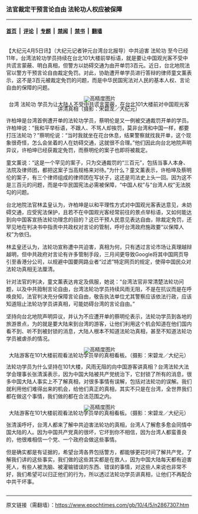 ### 法官裁定干预言论自由  法轮功人权应被保障

---

#### [首页](../../../..?n2867307) &nbsp;|&nbsp; [评论](../../../../../epoch-comment?n2867307) &nbsp;|&nbsp; [专题](../../../../../epoch-special?n2867307) &nbsp;|&nbsp; [禁闻](../../../../../epoch-news?n2867307) &nbsp;|&nbsp; [禁书](../../../../../books?n2867307) &nbsp;|&nbsp; [翻墙](https://github.com/gfw-breaker/nogfw/blob/master/README.md?n2867307)


<div class="column" id="artbody" itemprop="articleBody">
 <!-- article content begin -->
 <p>
  【大纪元4月5日讯】（大纪元记者钟元台湾台北报导）中共迫害
  <ok href="https://www.epochtimes.com/gb/tag/%E6%B3%95%E8%BD%AE%E5%8A%9F.html">
   法轮功
  </ok>
  至今已经11年，台湾法轮功学员持续在台北101大楼前举标语，就是要让中国观光客不受中共谎言蒙蔽、明白真相，但警方以妨碍交通为由开单罚3百元。近日，台北地院法官以警方干预言论自由裁定免罚。对此，协助遭开单学员进行答辩的律师童文薰表示，这不是3百元被裁定免罚的问题，而是中华民国宪法对人民的基本人权、言论自由的保障的问题。
 </p>
 <p>
  <!--image v 1.0-->
 </p>
 <div style="line-height: 90%; text-align: center;">
  <ok href=" https://i.epochtimes.com/assets/uploads/2010/05/1004050956392165.jpg" rel="noreferrer noopener" target="_blank">
   <img alt="" class="size-medium wp-image-7628444" src="https://i.epochtimes.com/assets/uploads/2010/05/1004050956392165.jpg" title=""/>
  </ok>
  <img alt="高精度图片" border="0" src="//www.epochtimes.com/images/highRes.jpg">
   <br/>
   <span class="bn12">
    台湾
    <ok href="https://www.epochtimes.com/gb/tag/%E6%B3%95%E8%BD%AE%E5%8A%9F.html">
     法轮功
    </ok>
    学员为让大陆人不受中共谎言蒙蔽，在台北101大楼前对中国观光客讲清真相（摄影：宋碧龙／大纪元）
   </span>
  </img>
 </div>
 <p>
  <!-- -->
 </p>
 <p>
  许柏坤是台湾首例遭开单的法轮功学员，蔡明伦是又一例被交通裁罚开单的学员。许柏坤说：“我和平举标语，不跟人、不骂人却挨罚，莫非台湾和中国一样，都要打压法轮功？”蔡明伦说：“当时我就坐在花台休息，结果警察就找我开单，这个现象很奇怪，怎么会坐着的人在妨碍交通，这就很不合理。”他们因此向台北地院声明异议，许柏坤已经获裁定免罚，而蔡明伦的案子也即将被裁定。
 </p>
 <p>
  童文薰说：“这是一个罕见的案子，只为交通裁罚的“三百元”，包括当事人本身、法院及律师团，都把这案子当高规格来对待。”为什么？童文薰表示，许柏坤及蔡明伦的案子，有三个律师组成的律师团在写状子，这还是司法史上头一回。因为这不是三百元的问题，而是中华民国宪法必需被保障，“中国人权”与“台湾人权”无法脱勾的问题。
 </p>
 <p>
  台北地院法官林孟皇认为，许柏坤是以和平理性方式对中国观光客表达意见，未妨碍交通，应受宪法保护，且若不在中国观光客经常前往的景点举标语，又如何能达到向中国客宣扬法轮功理念的目的？这已干预人民意见表达自由，除裁定免罚，还罕见地在判决书中指责中共政权对言论的管制，呼吁台湾政府施政要“以保障人权”为依归。
 </p>
 <p>
  林孟皇还认为，法轮功宣称遭中共迫害，真相为何，只有透过言论市场让真理越辩越明，但中共政府对言论有许多管制手段，三月间更导致Google将其中国网页导引至香港分公司，以规避中国要网路业者“过滤”特定网页的规定，使得中国民众对法轮功真相无法厘清。
 </p>
 <p>
  针对法官的判决，童文薰表达肯定及佩服，她说：“台湾法官非常清楚法轮功问题，以及中共箝制言论自由，台湾法轮功学员持续风雨无阻，不是在抗议而是在呼唤良知，法官判决充分保障言论自由，敬告执法单位尤其警察应该依法行政，应该知道阻止法轮功学员讲真相，可能妨碍台湾的言论自由。”
 </p>
 <p>
  坚持向台北地院声明异议，并认为不应遭开单的蔡明伦表示，法轮功学员到各地的旅游景点，为的就是要大陆来到台湾的游客，让他们利用这个机会知道在他们国内看不到、听不到被封锁的消息，大陆人根本不知道法轮功真相，甚至不知道法轮功学员被虐杀的情况。
 </p>
 <p>
  <!--image v 1.0-->
 </p>
 <div style="line-height: 90%; text-align: center;">
  <ok href=" https://i.epochtimes.com/assets/uploads/2010/05/1004050956402165-450x300.jpg" rel="noreferrer noopener" target="_blank">
   <img alt="" class="size-medium wp-image-7628445" src="https://i.epochtimes.com/assets/uploads/2010/05/1004050956402165-450x300.jpg" title=""/>
  </ok>
  <img alt="高精度图片" border="0" src="//www.epochtimes.com/images/highRes.jpg">
   <br/>
   <span class="bn12">
    大陆游客在101大楼前观看法轮功学员举的真相看板。（摄影：宋碧龙／大纪元）
   </span>
  </img>
 </div>
 <p>
  <!-- -->
 </p>
 <p>
  法轮功学员为什么坚持在101大楼，风雨无阻的向中国游客讲真相？台湾法轮大法学会理事长张清溪表示，因为中国大陆被共产党统治下，它封锁了所有的消息，很多中国大陆人事实上不了解真相，对很多事情有误解，包括对法轮功的误解。我们就利用他们难得出来的机会，给他们真正的真相，其实不只是在台湾，全世界我们都在做这个事情，我们做的都在合法范围之内。
 </p>
 <p>
  <!--image v 1.0-->
 </p>
 <div style="line-height: 90%; text-align: center;">
  <ok href=" https://i.epochtimes.com/assets/uploads/2010/05/1004051122232165-450x300.jpg" rel="noreferrer noopener" target="_blank">
   <img alt="" class="size-medium wp-image-7628446" src="https://i.epochtimes.com/assets/uploads/2010/05/1004051122232165-450x300.jpg" title=""/>
  </ok>
  <img alt="高精度图片" border="0" src="//www.epochtimes.com/images/highRes.jpg">
   <br/>
   <span class="bn12">
    大陆游客在101大楼前观看法轮功学员举的真相看板。（摄影：宋碧龙／大纪元）
   </span>
  </img>
 </div>
 <p>
  <!-- -->
 </p>
 <p>
  张清溪呼吁，台湾人都来了解中共迫害法轮功的真相，台湾人了解愈多愈会同情中国大陆的人。因为中国共产党真的很坏，它坏到你不相信，因为台湾人都蛮善良的，他很难相信一个党、一个政府会做这些事情。
 </p>
 <p>
  但是确实都是有证据的，希望台湾各界包括警方，都能够更花时间了解共产党，了解我们讲的这些事实，我们做的这些其实都是在救人，因为中国大陆每天都有迫害死人，有些人被洗脑、被灌输错误的东西、错误的事情，对这些人来说也非常不好，我们希望可以归正他们的行为，所以透过法轮功学员讲真相，让他们不再配合中共干坏事。
  <font color="#ffffff">
   (http://www.dajiyuan.com)
  </font>
 </p>
 <!-- article content end -->
</div>


---

原文链接（需翻墙）：https://www.epochtimes.com/gb/10/4/5/n2867307.htm